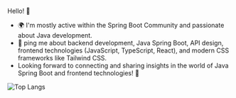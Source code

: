 
Hello! 👋

- 🌍 I'm mostly active within the Spring Boot Community and passionate about Java development.
- 💬 ping me about backend development, Java Spring Boot, API design, frontend technologies (JavaScript, TypeScript, React), and modern CSS frameworks like Tailwind CSS.
- Looking forward to connecting and sharing insights in the world of Java Spring Boot and frontend technologies! 🚀

![Top Langs](https://github-readme-stats.vercel.app/api/top-langs/?username=LeonardoMeireles55&hide_progress=true&show_icons=true&bg_color=00000000)
